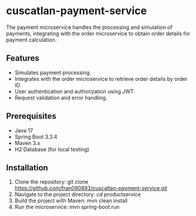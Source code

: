 # cuscatlan-payment-service
The payment microservice handles the processing and simulation of payments, integrating with the order microservice to obtain order details for payment calculation.

## Features
- Simulates payment processing.
- Integrates with the order microservice to retrieve order details by order ID.
- User authentication and authorization using JWT.
- Request validation and error handling.

## Prerequisites
- Java 17
- Spring Boot 3.3.4
- Maven 3.x
- H2 Database (for local testing)

## Installation
1. Clone the repository:
   git clone https://github.com/fran090893/cuscatlan-payment-service.git
2. Navigate to the project directory:
   cd productservice
3. Build the project with Maven:
   mvn clean install
4. Run the microservice:
   mvn spring-boot:run